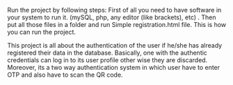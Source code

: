Run the project by following steps: First of all you need to have software in your system to run it. (mySQL, php, any editor (like brackets), etc) . Then put all those files in a folder and run Simple registration.html file. This is how you can run the project.

This project is all about the authentication of the user if he/she has already registered their data in the database. Basically, one with the authentic credentials can log in to its user profile other wise they are discarded. Moreover, its a two way authentication system in which user have to enter OTP and also have to scan the QR code.
